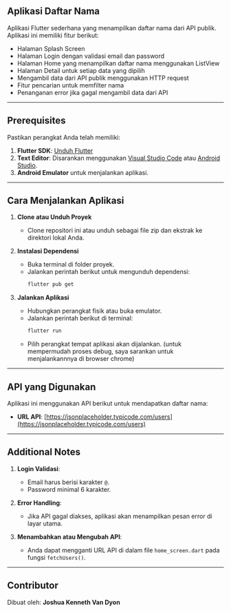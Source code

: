 ## Aplikasi Daftar Nama

Aplikasi Flutter sederhana yang menampilkan daftar nama dari API publik. Aplikasi ini memiliki fitur berikut:
- Halaman Splash Screen
- Halaman Login dengan validasi email dan password
- Halaman Home yang menampilkan daftar nama menggunakan ListView
- Halaman Detail untuk setiap data yang dipilih
- Mengambil data dari API publik menggunakan HTTP request
- Fitur pencarian untuk memfilter nama
- Penanganan error jika gagal mengambil data dari API

---

## Prerequisites

Pastikan perangkat Anda telah memiliki:
1. **Flutter SDK**: [Unduh Flutter](https://flutter.dev/docs/get-started/install)
2. **Text Editor**: Disarankan menggunakan [Visual Studio Code](https://code.visualstudio.com/) atau [Android Studio](https://developer.android.com/studio).
3. **Android Emulator** untuk menjalankan aplikasi.

---

## Cara Menjalankan Aplikasi

1. **Clone atau Unduh Proyek**
   - Clone repositori ini atau unduh sebagai file zip dan ekstrak ke direktori lokal Anda.

2. **Instalasi Dependensi**
   - Buka terminal di folder proyek.
   - Jalankan perintah berikut untuk mengunduh dependensi:
     ```bash
     flutter pub get
     ```

3. **Jalankan Aplikasi**
   - Hubungkan perangkat fisik atau buka emulator.
   - Jalankan perintah berikut di terminal:
     ```bash
     flutter run
     ```
   - Pilih perangkat tempat aplikasi akan dijalankan. (untuk mempermudah proses debug, saya sarankan untuk menjalankannnya di browser chrome)

---

## API yang Digunakan

Aplikasi ini menggunakan API berikut untuk mendapatkan daftar nama:
- **URL API**: [https://jsonplaceholder.typicode.com/users](https://jsonplaceholder.typicode.com/users)

---

## Additional Notes

1. **Login Validasi**:
   - Email harus berisi karakter `@`.
   - Password minimal 6 karakter.

2. **Error Handling**:
   - Jika API gagal diakses, aplikasi akan menampilkan pesan error di layar utama.

3. **Menambahkan atau Mengubah API**:
   - Anda dapat mengganti URL API di dalam file `home_screen.dart` pada fungsi `fetchUsers()`.

---

## Contributor

Dibuat oleh: **Joshua Kenneth Van Dyon**

